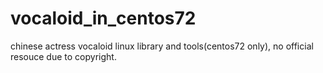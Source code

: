 # vocaloid_in_centos72
chinese actress vocaloid linux library and tools(centos72 only), no official resouce due to copyright.

